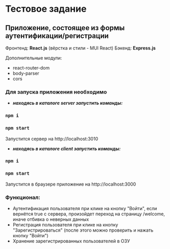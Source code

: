 # Тестовое задание
## Приложение, состоящее из формы аутентификации/регистрации

Фронтенд: **React.js** (вёрстка и стили - MUI React)
Бэкенд: **Express.js**

Дополнительные модули: 
- react-router-dom
- body-parser
- cors

### Для запуска приложения необходимо
- ***находясь в каталоге server запустить команды:***
### `npm i`
### `npm start`
Запустится сервер на http://localhost:3010

- ***находясь в каталоге client запустить команды:***
### `npm i`
### `npm start`
Запустится в браузере приложение на http://localhost:3000

### Функционал:
- Аутентификация пользователя при клике на кнопку "Войти",
если вернётся true с сервера, произойдет переход на страницу /welcome, иначе отбивка о неверных данных
- Регистрация пользователя при клике на кнопку "Зарегистрироваться"
(после этого можно проверить и нажать кнопку "Войти")
- Хранение зарегистрированных пользователей в ОЗУ
